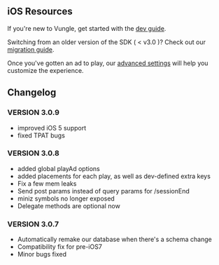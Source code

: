 ## iOS Resources

If you're new to Vungle, get started with the [dev guide](https://github.com/Vungle/vungle-resources/blob/master/iOS-resources/iOS-dev-guide.md).

Switching from an older version of the SDK ( < v3.0 )? Check out our [migration guide](https://github.com/Vungle/vungle-resources/blob/master/iOS-resources/iOS-migration-guide.md).

Once you've gotten an ad to play, our [advanced settings](https://github.com/Vungle/vungle-resources/blob/master/iOS-resources/iOS-advanced-settings.md) will help you customize the experience.

## Changelog

### VERSION 3.0.9

* improved iOS 5 support
* fixed TPAT bugs

### VERSION 3.0.8

* added global playAd options
* added placements for each play, as well as dev-defined extra keys
* Fix a few mem leaks
* Send post params instead of query params for /sessionEnd
* miniz symbols no longer exposed
* Delegate methods are optional now

### VERSION 3.0.7
* Automatically remake our database when there's a schema change
* Compatibility fix for pre-iOS7
* Minor bugs fixed
